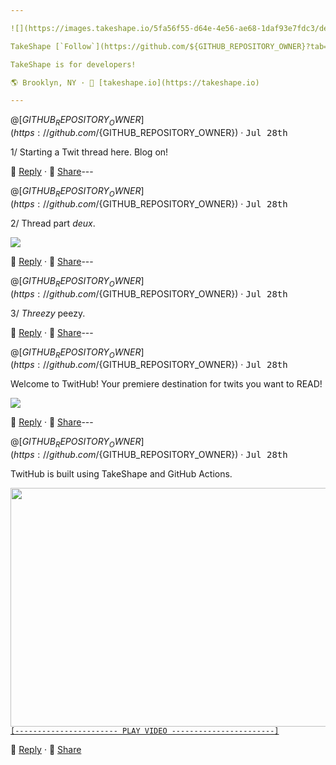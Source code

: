 ```yaml
---

![](https://images.takeshape.io/5fa56f55-d64e-4e56-ae68-1daf93e7fdc3/dev/109353a0-b3e1-4d61-ad63-508eac27fbd3/yoel-peterson-1105776-unsplash.jpg?auto=compress%2Cformat&amp;h=134&amp;mask=ellipse&amp;q=100&amp;w=134)

TakeShape [`Follow`](https://github.com/${GITHUB_REPOSITORY_OWNER}?tab=followers)

TakeShape is for developers!

🌎 Brooklyn, NY · 📠 [takeshape.io](https://takeshape.io)

---
```


<a name="12883877-364c-49f9-9e57-2934a6b6ed93"></a>
@[${GITHUB_REPOSITORY_OWNER}](https://github.com/${GITHUB_REPOSITORY_OWNER}) · <kbd>Jul 28th</kbd>

1/ Starting a Twit thread here. Blog on!



💬 [Reply](https://github.com/${GITHUB_REPOSITORY}/issues/new?body=Starting%20a%20Twit%20thread%20here.%20Blog%20on!%0A%0A---) · 👏 [Share](https://twitter.com/intent/tweet?url=https://github.com/${GITHUB_REPOSITORY}%23user-content-12883877-364c-49f9-9e57-2934a6b6ed93&hashtags=TwitHub)---

<a name="12883877-364c-49f9-9e57-2934a6b6ed93"></a>
@[${GITHUB_REPOSITORY_OWNER}](https://github.com/${GITHUB_REPOSITORY_OWNER}) · <kbd>Jul 28th</kbd>

2/ Thread part _deux_.

<a href="https://images.takeshape.io/b9b1f9b0-313e-45d7-a92d-42dbbdec5dd0/dev/6a160dae-113f-43ad-9516-dcc68a35339b/220px-Hot_Shots_part_deux.jpg?auto=compress%2Cformat" alt="" rel="noopener noreferrer">
  <img src="https://images.takeshape.io/b9b1f9b0-313e-45d7-a92d-42dbbdec5dd0/dev/6a160dae-113f-43ad-9516-dcc68a35339b/220px-Hot_Shots_part_deux.jpg?auto=compress%2Cformat&amp;crop=faces%2Centropy&amp;fit=crop&amp;h=288&amp;q=100&amp;w=510"/>
</a>

💬 [Reply](https://github.com/${GITHUB_REPOSITORY}/issues/new?body=Thread%20part%20_deux_.%0A%0A---) · 👏 [Share](https://twitter.com/intent/tweet?url=https://github.com/${GITHUB_REPOSITORY}%23user-content-12883877-364c-49f9-9e57-2934a6b6ed93&hashtags=TwitHub)---

<a name="12883877-364c-49f9-9e57-2934a6b6ed93"></a>
@[${GITHUB_REPOSITORY_OWNER}](https://github.com/${GITHUB_REPOSITORY_OWNER}) · <kbd>Jul 28th</kbd>

3/ *Threezy* peezy.



💬 [Reply](https://github.com/${GITHUB_REPOSITORY}/issues/new?body=*Threezy*%20peezy.%0A%0A---) · 👏 [Share](https://twitter.com/intent/tweet?url=https://github.com/${GITHUB_REPOSITORY}%23user-content-12883877-364c-49f9-9e57-2934a6b6ed93&hashtags=TwitHub)---

<a name="59c4ea1b-68f0-41ba-b00a-a625deb4c2e6"></a>
@[${GITHUB_REPOSITORY_OWNER}](https://github.com/${GITHUB_REPOSITORY_OWNER}) · <kbd>Jul 28th</kbd>

Welcome to TwitHub! Your premiere destination for twits you want to READ!

<a href="https://images.takeshape.io/5fa56f55-d64e-4e56-ae68-1daf93e7fdc3/dev/84750f63-fb7a-4789-af52-1439fab79234/marion-michele-330691-unsplash.jpg?auto=compress%2Cformat" alt="alt text" rel="noopener noreferrer">
  <img src="https://images.takeshape.io/5fa56f55-d64e-4e56-ae68-1daf93e7fdc3/dev/84750f63-fb7a-4789-af52-1439fab79234/marion-michele-330691-unsplash.jpg?auto=compress%2Cformat&amp;crop=faces%2Centropy&amp;fit=crop&amp;h=288&amp;q=100&amp;w=510"/>
</a>

💬 [Reply](https://github.com/${GITHUB_REPOSITORY}/issues/new?body=Welcome%20to%20TwitHub!%20Your%20premiere%20destination%20for%20twits%20you%20want%20to%20READ!%0A%0A---) · 👏 [Share](https://twitter.com/intent/tweet?url=https://github.com/${GITHUB_REPOSITORY}%23user-content-59c4ea1b-68f0-41ba-b00a-a625deb4c2e6&hashtags=TwitHub)---

<a name="0c798f22-f217-41a1-bb66-6585a1795c77"></a>
@[${GITHUB_REPOSITORY_OWNER}](https://github.com/${GITHUB_REPOSITORY_OWNER}) · <kbd>Jul 28th</kbd>

TwitHub is built using TakeShape and GitHub Actions.

<a href="https://www.youtube.com/embed/z7_pVrIshxA" rel="noopener noreferrer" target= "_blank">
  <img src="http://img.youtube.com/vi/z7_pVrIshxA/0.jpg" width="510" height="382"/><br />
  <code>[----------------------- PLAY VIDEO -----------------------]</code>
</a>

💬 [Reply](https://github.com/${GITHUB_REPOSITORY}/issues/new?body=TwitHub%20is%20built%20using%20TakeShape%20and%20GitHub%20Actions.%0A%0A---) · 👏 [Share](https://twitter.com/intent/tweet?url=https://github.com/${GITHUB_REPOSITORY}%23user-content-0c798f22-f217-41a1-bb66-6585a1795c77&hashtags=TwitHub)